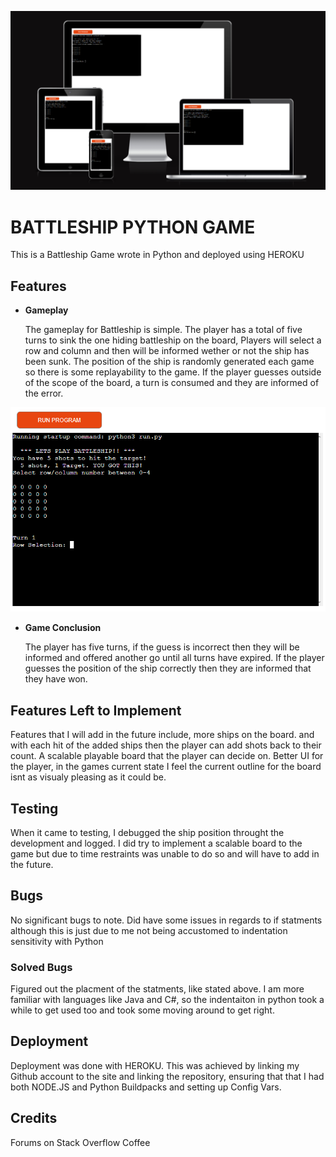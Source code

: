 ![Responsice Mockup](assets/images/program_image.png)

# BATTLESHIP PYTHON GAME

This is a Battleship Game wrote in Python and deployed using HEROKU

## Features 

- __Gameplay__

  The gameplay for Battleship is simple. The player has a total of five turns to sink the one hiding battleship on the board,
  Players will select a row and column and then will be informed wether or not the ship has been sunk.
  The position of the ship is randomly generated each game so there is some replayability to the game.
  If the player guesses outside of the scope of the board, a turn is consumed and they are informed of the error.

![gameplay](assets/images/gameplay_image.png) 

- __Game Conclusion__

  The player has five turns, if the guess is incorrect then they will be informed and offered another go until all turns have expired.
  If the player guesses the position of the ship correctly then they are informed that they have won.

## Features Left to Implement

Features that I will add in the future include, more ships on the board. and with each hit of the added ships then the player can add shots back to their count.
A scalable playable board that the player can decide on. Better UI for the player, in the games current state I feel the current outline for the board isnt as
visualy pleasing as it could be.

## Testing 

When it came to testing, I debugged the ship position throught the development and logged. I did try to implement a scalable board to the game but due to time
restraints was unable to do so and will have to add in the future.

## Bugs

No significant bugs to note. Did have some issues in regards to if statments although this is just due to me not being accustomed to indentation sensitivity with
Python

### Solved Bugs

Figured out the placment of the statments, like stated above. I am more familiar with languages like Java and C#, so the indentaiton in python took a while to get used too and took some moving around to get right.

## Deployment

Deployment was done with HEROKU. This was achieved by linking my Github account to the site and linking the repository, ensuring that that I had both NODE.JS and Python Buildpacks and setting up Config Vars.

## Credits 

Forums on Stack Overflow
Coffee
